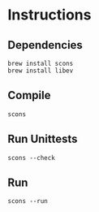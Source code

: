 # Instructions

## Dependencies

```
brew install scons
brew install libev
```

## Compile

```
scons
```

## Run Unittests

```
scons --check
```

## Run

```
scons --run
```
